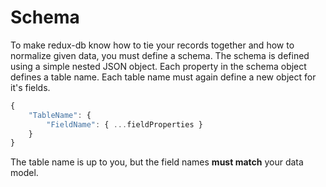# Schema

To make redux-db know how to tie your records together and how to normalize given data, you must define a schema. The schema is defined using a simple nested JSON object. Each property in the schema object defines a table name. Each table name must again define a new object for it's fields.

```javascript
{
    "TableName": {
        "FieldName": { ...fieldProperties }
    }
}
```

The table name is up to you, but the field names **must match** your data model.

